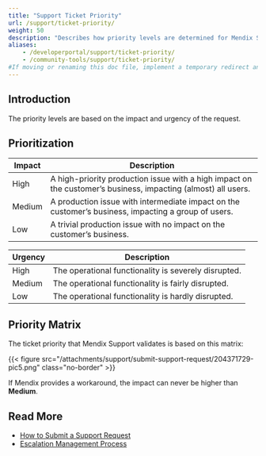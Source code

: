 ```yaml
---
title: "Support Ticket Priority"
url: /support/ticket-priority/
weight: 50
description: "Describes how priority levels are determined for Mendix Support."
aliases:
    - /developerportal/support/ticket-priority/
    - /community-tools/support/ticket-priority/
#If moving or renaming this doc file, implement a temporary redirect and let the respective team know they should update the URL in the product. See Mapping to Products for more details.
---
```


## Introduction

The priority levels are based on the impact and urgency of the request.

## Prioritization

| Impact  | Description |
| ------- | ------- |
| High    | A high-priority production issue with a high impact on the customer’s business, impacting (almost) all users. |
| Medium  | A production issue with intermediate impact on the customer’s business, impacting a group of users. |
| Low     | A trivial production issue with no impact on the customer’s business. |

| Urgency | Description |
| ------- | ------- |
| High    | The operational functionality is severely disrupted. |
| Medium  | The operational functionality is fairly disrupted. |
| Low     | The operational functionality is hardly disrupted. |

## Priority Matrix

The ticket priority that Mendix Support validates is based on this matrix:

{{< figure src="/attachments/support/submit-support-request/204371729-pic5.png" class="no-border" >}}

If Mendix provides a workaround, the impact can never be higher than **Medium**.

## Read More

* [How to Submit a Support Request](/support/submit-support-request/)
* [Escalation Management Process](/support/escalation-management-process/)
